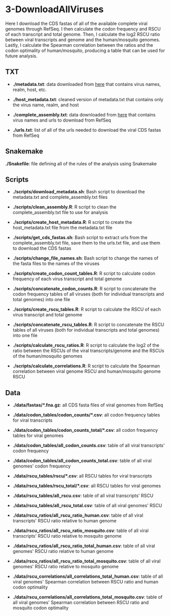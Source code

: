 # 3-DownloadAllViruses

Here I download the CDS fastas of all of the available complete viral genomes through RefSeq. I then calculate the codon frequency and RSCU of each transcript and total genome. Then, I calculate the log2 RSCU ratio between viral transcripts and genome and the human/mosquito genomes. Lastly, I calculate the Spearman correlation between the ratios and the codon optimality of human/mosquito, producing a table that can be used for future analysis.

## TXT

+ **./metadata.txt**: data downloaded from [here](https://www.ncbi.nlm.nih.gov/genomes/GenomesGroup.cgi?taxid=10239&cmd=download) that contains virus names, realm, host, etc.

+ **./host_metadata.txt**: cleaned version of metadata.txt that contains only the virus name, realm, and host

+ **./complete_assembly.txt**: data downloaded from [here](https://ftp.ncbi.nlm.nih.gov/genomes/refseq/viral/assembly_summary.txt) that contains virus names and urls to download from RefSeq

+ **./urls.txt**: list of all of the urls needed to download the viral CDS fastas from RefSeq

## Snakemake

**./Snakefile**: file defining all of the rules of the analysis using Snakemake

## Scripts

+ **./scripts/download_metadata.sh**: Bash script to download the metadata.txt and complete_assembly.txt files

+ **./scripts/clean_assembly.R**: R script to clean the complete_assembly.txt file to use for analysis

+ **./scripts/create_host_metadata.R**: R script to create the host_metadata.txt file from the metadata.txt file

+ **./scripts/get_cds_fastas.sh**: Bash script to extract urls from the complete_assembly.txt file, save them to the urls.txt file, and use them to download the CDS fastas

+ **./scripts/change_file_names.sh**: Bash script to change the names of the fasta files to the names of the viruses

+ **./scripts/create_codon_count_tables.R**: R script to calculate codon frequency of each virus transcript and total genome

+ **./scripts/concatenate_codon_counts.R**: R script to concatenate the codon frequency tables of all viruses (both for individual transcripts and total genomes) into one file

+ **./scripts/create_rscu_tables.R**: R script to calculate the RSCU of each virus transcript and total genome

+ **./scripts/concatenate_rscu_tables.R**: R script to concatenate the RSCU tables of all viruses (both for individual transcripts and total genomes) into one file

+ **./scripts/calculate_rscu_ratios.R**: R script to calculate the log2 of the ratio between the RSCUs of the viral transcripts/genome and the RSCUs of the human/mosquito genomes

+ **./scripts/calculate_correlations.R**: R script to calculate the Spearman correlation between viral genome RSCU and human/mosquito genome RSCU

## Data

+ **./data/fastas/*.fna.gz**: all CDS fasta files of viral genomes from RefSeq

+ **./data/codon_tables/codon_counts/*.csv**: all codon frequency tables for viral transcripts

+ **./data/codon_tables/codon_counts_total/*.csv**: all codon frequency tables for viral genomes

+ **./data/codon_tables/all_codon_counts.csv**: table of all viral transcripts' codon frequency

+ **./data/codon_tables/all_codon_counts_total.csv**: table of all viral genomes' codon frequency

+ **./data/rscu_tables/rscu/*.csv**: all RSCU tables for viral transcripts

+ **./data/rscu_tables/rscu_total/*.csv**: all RSCU tables for viral genomes

+ **./data/rscu_tables/all_rscu.csv**: table of all viral transcripts' RSCU

+ **./data/rscu_tables/all_rscu_total.csv**: table of all viral genomes' RSCU

+ **./data/rscu_ratios/all_rscu_ratio_human.csv**: table of all viral transcripts' RSCU ratio relative to human genome

+ **./data/rscu_ratios/all_rscu_ratio_mosquito.csv**: table of all viral transcripts' RSCU ratio relative to mosquito genome

+ **./data/rscu_ratios/all_rscu_ratio_total_human.csv**: table of all viral genomes' RSCU ratio relative to human genome

+ **./data/rscu_ratios/all_rscu_ratio_total_mosquito.csv**: table of all viral genomes' RSCU ratio relative to mosquito genome

+ **./data/rscu_correlations/all_correlations_total_human.csv**: table of all viral genomes' Spearman correlation between RSCU ratio and human codon optimality

+ **./data/rscu_correlations/all_correlations_total_mosquito.csv**: table of all viral genomes' Spearman correlation between RSCU ratio and mosquito codon optimality
